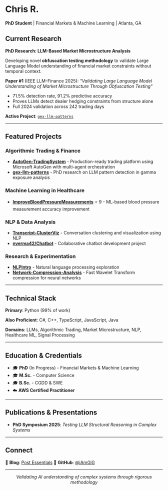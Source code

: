 # Chris R.

**PhD Student** | Financial Markets & Machine Learning | Atlanta, GA

## Current Research

**PhD Research: LLM-Based Market Microstructure Analysis**

Developing novel **obfuscation testing methodology** to validate Large Language Model understanding of financial market constraints without temporal context.

**Paper #1** (IEEE LLM-Finance 2025): *"Validating Large Language Model Understanding of Market Microstructure Through Obfuscation Testing"*
- 71.5% detection rate, 91.2% predictive accuracy
- Proves LLMs detect dealer hedging constraints from structure alone
- Full 2024 validation across 242 trading days

**Active Project**: [`gex-llm-patterns`](https://github.com/iAmGiG/gex-llm-patterns)

---

## Featured Projects

### Algorithmic Trading & Finance
- **[AutoGen-TradingSystem](https://github.com/iAmGiG/AutoGen-TradingSystem)** - Production-ready trading platform using Microsoft AutoGen with multi-agent orchestration
- **[gex-llm-patterns](https://github.com/iAmGiG/gex-llm-patterns)** - PhD research on LLM pattern detection in gamma exposure analysis

### Machine Learning in Healthcare
- **[ImproveBloodPressureMeasurements](https://github.com/iAmGiG/ImproveBloodPressureMeasurements)** ⭐ 9 - ML-based blood pressure measurement accuracy improvement

### NLP & Data Analysis
- **[Transcript-ClusterViz](https://github.com/iAmGiG/Transcript-ClusterViz)** - Conversation clustering and visualization using NLP
- **[nverma42/Chatbot](https://github.com/nverma42/Chatbot)** - Collaborative chatbot development project

### Research & Experimentation
- **[NLPIntro](https://github.com/iAmGiG/NLPIntro)** - Natural language processing exploration
- **[Network-Compression-Analysis](https://github.com/iAmGiG/Network-Compression-Analysis)** - Fast Wavelet Transform compression for neural networks

---

## Technical Stack

**Primary**: Python (99% of work)

**Also Proficient**: C#, C++, TypeScript, JavaScript, Java

**Domains**: LLMs, Algorithmic Trading, Market Microstructure, NLP, Healthcare ML, Signal Processing

---

## Education & Credentials

- 🎓 **PhD** (In Progress) - Financial Markets & Machine Learning
- 🎓 **M.Sc.** - Computer Science
- 🎓 **B.Sc.** - CGDD & SWE
- ☁️ **AWS Certified Practitioner**

---

## Publications & Presentations

- **PhD Symposium 2025**: *Testing LLM Structural Reasoning in Complex Systems*

---

## Connect

📝 **Blog**: [Post Essentials](http://www.postessentials.com/)
📧 **GitHub**: [@iAmGiG](https://github.com/iAmGiG)

---

<div align="center">

*Validating AI understanding of complex systems through rigorous methodology*

</div>

